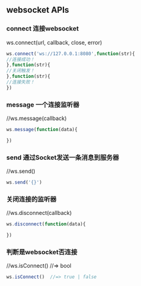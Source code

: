 ## websocket APIs


### connect 连接websocket
ws.connect(url, callback, close, error)

```js
ws.connect('ws://127.0.0.1:8080',function(str){
//连接成功！
},function(str){
//关闭触发！
},function(str){
//连接失败！
})
```

### message 一个连接监听器
//ws.message(callback)

```js
ws.message(function(data){

})
```

### send 通过Socket发送一条消息到服务器
//ws.send()

```js
ws.send('{}')
```

### 关闭连接的监听器
//ws.disconnect(callback)

```js
ws.disconnect(function(data){

})
```

### 判断是websocket否连接
//ws.isConnect()  //=> bool

```js
ws.isConnect()  //=> true | false
```
